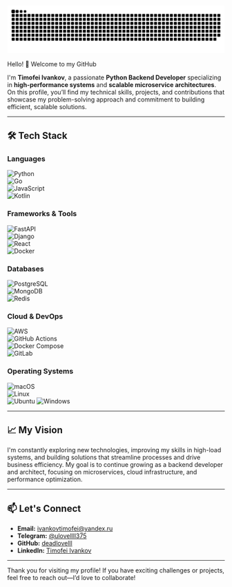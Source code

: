 ![GitHub Contribution Snake](https://raw.githubusercontent.com/Platane/snk/output/github-contribution-grid-snake.svg)

Hello! 👋 Welcome to my GitHub

I'm **Timofei Ivankov**, a passionate **Python Backend Developer** specializing in **high-performance systems** and **scalable microservice architectures**. On this profile, you’ll find my technical skills, projects, and contributions that showcase my problem-solving approach and commitment to building efficient, scalable solutions.

---

## 🛠️ Tech Stack

### **Languages**  
![Python](https://img.shields.io/badge/Python-3776AB?style=for-the-badge&logo=python&logoColor=white)  
![Go](https://img.shields.io/badge/Go-00ADD8?style=for-the-badge&logo=go&logoColor=white)  
![JavaScript](https://img.shields.io/badge/JavaScript-F7DF1E?style=for-the-badge&logo=javascript&logoColor=black)  
![Kotlin](https://img.shields.io/badge/Kotlin-0095D5?style=for-the-badge&logo=kotlin&logoColor=white)  

### **Frameworks & Tools**  
![FastAPI](https://img.shields.io/badge/FastAPI-009688?style=for-the-badge&logo=fastapi&logoColor=white)  
![Django](https://img.shields.io/badge/Django-092E20?style=for-the-badge&logo=django&logoColor=white)  
![React](https://img.shields.io/badge/React-20232A?style=for-the-badge&logo=react&logoColor=61DAFB)  
![Docker](https://img.shields.io/badge/Docker-2496ED?style=for-the-badge&logo=docker&logoColor=white)  

### **Databases**  
![PostgreSQL](https://img.shields.io/badge/PostgreSQL-336791?style=for-the-badge&logo=postgresql&logoColor=white)  
![MongoDB](https://img.shields.io/badge/MongoDB-47A248?style=for-the-badge&logo=mongodb&logoColor=white)  
![Redis](https://img.shields.io/badge/Redis-DC382D?style=for-the-badge&logo=redis&logoColor=white)  

### **Cloud & DevOps**  
![AWS](https://img.shields.io/badge/AWS-232F3E?style=for-the-badge&logo=amazonaws&logoColor=white)  
![GitHub Actions](https://img.shields.io/badge/GitHub%20Actions-2088FF?style=for-the-badge&logo=github-actions&logoColor=white)  
![Docker Compose](https://img.shields.io/badge/Docker%20Compose-2496ED?style=for-the-badge&logo=docker&logoColor=white)  
![GitLab](https://img.shields.io/badge/GitLab-FCA121?style=for-the-badge&logo=gitlab&logoColor=white)  

### **Operating Systems**  
![macOS](https://img.shields.io/badge/macOS-000000?style=for-the-badge&logo=apple&logoColor=white)  
![Linux](https://img.shields.io/badge/Linux-FCC624?style=for-the-badge&logo=linux&logoColor=white)  
![Ubuntu](https://img.shields.io/badge/Ubuntu-E95420?style=for-the-badge&logo=ubuntu&logoColor=white)
![Windows](https://img.shields.io/badge/Windows-0078D6?style=for-the-badge&logo=windows&logoColor=white)

---

## 📈 My Vision

I'm constantly exploring new technologies, improving my skills in high-load systems, and building solutions that streamline processes and drive business efficiency. My goal is to continue growing as a backend developer and architect, focusing on microservices, cloud infrastructure, and performance optimization.

---

## 📫 Let's Connect

- **Email:** [ivankovtimofei@yandex.ru](mailto:ivankovtimofei@yandex.ru)  
- **Telegram:** [@ulovellll375](https://t.me/ulovellll375)  
- **GitHub:** [deadlovelll](https://github.com/deadlovelll)  
- **LinkedIn:** [Timofei Ivankov](https://www.linkedin.com/in/timofei-ivankov-717154277/)  

---

Thank you for visiting my profile! If you have exciting challenges or projects, feel free to reach out—I’d love to collaborate!
